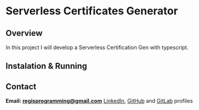 # Serverless Certificates Generator
## Overview
In this project I will develop a Serverless Certification Gen with typescript.

## Instalation & Running  
## Contact
**Email: regisprogramming@gmail.com**
[LinkedIn](https://www.linkedin.com/in/regissfaria/), [GitHub](https://github.com/regisfaria) and [GitLab](https://gitlab.com/regisfaria) profiles
